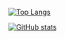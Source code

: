 [![Top Langs](https://github-readme-stats.vercel.app/api/top-langs/?username=distriful5061&layout=compact&exclude_repo=distriful5061.github.io)](https://github.com/anuraghazra/github-readme-stats)

[![GitHub stats](https://github-readme-stats.vercel.app/api?username=distriful5061&show_icons=true)](https://github.com/anuraghazra/github-readme-stats)
